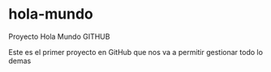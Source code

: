 # hola-mundo
Proyecto Hola Mundo GITHUB

Este es el primer proyecto en GitHub que nos va a permitir gestionar todo lo demas
